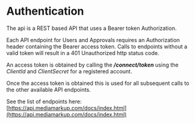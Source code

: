 # Authentication

The api is a REST based API that uses a Bearer token Authorization.

Each API endpoint for Users and Approvals requires an Authorization header containing the Bearer access token. Calls to endpoints without a valid token will result in a 401 Unauthorized http status code.

An access token is obtained by calling the _**/connect/token**_ using the _ClientId_ and _ClientSecret_ for a registered account.

Once the access token is obtained this is used for all subsequent calls to the other available API endpoints.

See the list of endpoints here: [https://api.mediamarkup.com/docs/index.html](https://api.mediamarkup.com/docs/index.html)

